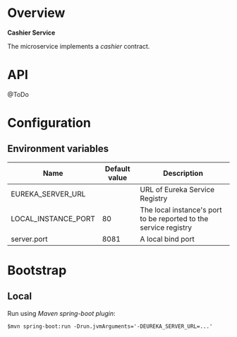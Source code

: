 # Overview

**Cashier Service**

The microservice implements a *cashier* contract.

# API

@ToDo 

# Configuration

## Environment variables

| Name | Default value | Description | 
| --- | --- | --- |
| EUREKA_SERVER_URL | | URL of Eureka Service Registry |
| LOCAL_INSTANCE_PORT | 80 | The local instance's port to be reported to the service registry  |
| server.port | 8081 |  A local bind port |

# Bootstrap

## Local

Run using *Maven spring-boot plugin*:

`$mvn spring-boot:run -Drun.jvmArguments='-DEUREKA_SERVER_URL=...'`
